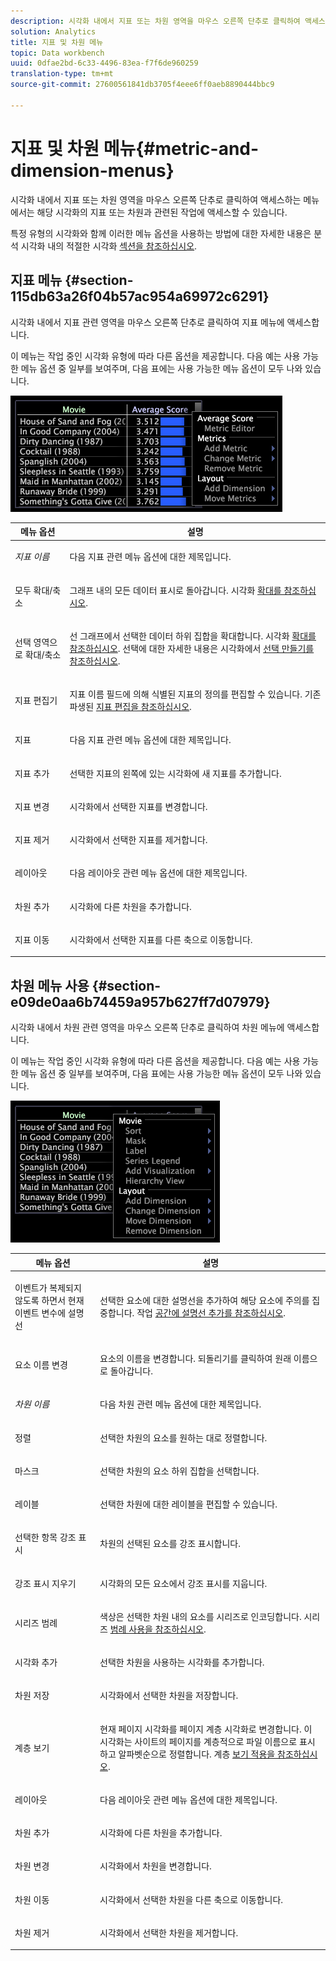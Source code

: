 ```yaml
---
description: 시각화 내에서 지표 또는 차원 영역을 마우스 오른쪽 단추로 클릭하여 액세스하는 메뉴에서는 해당 시각화의 지표 또는 차원과 관련된 작업에 액세스할 수 있습니다.
solution: Analytics
title: 지표 및 차원 메뉴
topic: Data workbench
uuid: 0dfae2bd-6c33-4496-83ea-f7f6de960259
translation-type: tm+mt
source-git-commit: 27600561841db3705f4eee6ff0aeb8890444bbc9

---
```



# 지표 및 차원 메뉴{#metric-and-dimension-menus}

시각화 내에서 지표 또는 차원 영역을 마우스 오른쪽 단추로 클릭하여 액세스하는 메뉴에서는 해당 시각화의 지표 또는 차원과 관련된 작업에 액세스할 수 있습니다.

특정 유형의 시각화와 함께 이러한 메뉴 옵션을 사용하는 방법에 대한 자세한 내용은 분석 시각화 내의 적절한 시각화 [섹션을 참조하십시오](../../../home/c-get-started/c-analysis-vis/c-analysis-vis.md).

## 지표 메뉴 {#section-115db63a26f04b57ac954a69972c6291}

시각화 내에서 지표 관련 영역을 마우스 오른쪽 단추로 클릭하여 지표 메뉴에 액세스합니다.

이 메뉴는 작업 중인 시각화 유형에 따라 다른 옵션을 제공합니다. 다음 예는 사용 가능한 메뉴 옵션 중 일부를 보여주며, 다음 표에는 사용 가능한 메뉴 옵션이 모두 나와 있습니다.

![](assets/mnu_Metric.png)

<table id="table_81EFAC2D754843DD98C2DDF81A35A2B4"> 
 <thead> 
  <tr> 
   <th colname="col1" class="entry"> 메뉴 옵션 </th> 
   <th colname="col2" class="entry"> 설명 </th> 
  </tr> 
 </thead>
 <tbody> 
  <tr> 
   <td colname="col1"> <i>지표 이름</i> </td> 
   <td colname="col2"> <p>다음 지표 관련 메뉴 옵션에 대한 제목입니다. </p> </td> 
  </tr> 
  <tr> 
   <td colname="col1"> <p>모두 확대/축소 </p> </td> 
   <td colname="col2"> <p>그래프 내의 모든 데이터 표시로 돌아갑니다. 시각화 <a href="../../../home/c-get-started/c-vis/c-zoom-vis.md#concept-7e33670bb5344f78a316f1a84cc20530"> 확대를 참조하십시오</a>. </p> </td> 
  </tr> 
  <tr> 
   <td colname="col1"> <p>선택 영역으로 확대/축소 </p> </td> 
   <td colname="col2"> <p>선 그래프에서 선택한 데이터 하위 집합을 확대합니다. 시각화 <a href="../../../home/c-get-started/c-vis/c-zoom-vis.md#concept-7e33670bb5344f78a316f1a84cc20530"> 확대를 참조하십시오</a>. 선택에 대한 자세한 내용은 시각화에서 <a href="../../../home/c-get-started/c-vis/c-sel-vis/c-sel-vis.md#concept-012870ec22c7476e9afbf3b8b2515746"> 선택 만들기를 참조하십시오</a>. </p> </td> 
  </tr> 
  <tr> 
   <td colname="col1"> <p>지표 편집기 </p> </td> 
   <td colname="col2"> <p>지표 이름 필드에 의해 식별된 지표의 정의를 편집할 수 있습니다. 기존 파생된 <a href="../../../home/c-get-started/c-admin-intrf/c-prof-mgr/c-drvd-mtrcs.md#section-db6d924cf4e14bcc8d57cfe1059fc797"> 지표 편집을 참조하십시오</a>. </p> </td> 
  </tr> 
  <tr> 
   <td colname="col1"> <p>지표 </p> </td> 
   <td colname="col2"> <p>다음 지표 관련 메뉴 옵션에 대한 제목입니다. </p> </td> 
  </tr> 
  <tr> 
   <td colname="col1"> <p>지표 추가 </p> </td> 
   <td colname="col2"> <p>선택한 지표의 왼쪽에 있는 시각화에 새 지표를 추가합니다. </p> </td> 
  </tr> 
  <tr> 
   <td colname="col1"> <p>지표 변경 </p> </td> 
   <td colname="col2"> <p>시각화에서 선택한 지표를 변경합니다. </p> </td> 
  </tr> 
  <tr> 
   <td colname="col1"> <p>지표 제거 </p> </td> 
   <td colname="col2"> <p>시각화에서 선택한 지표를 제거합니다. </p> </td> 
  </tr> 
  <tr> 
   <td colname="col1"> <p>레이아웃 </p> </td> 
   <td colname="col2"> <p>다음 레이아웃 관련 메뉴 옵션에 대한 제목입니다. </p> </td> 
  </tr> 
  <tr> 
   <td colname="col1"> <p>차원 추가 </p> </td> 
   <td colname="col2"> <p>시각화에 다른 차원을 추가합니다. </p> </td> 
  </tr> 
  <tr> 
   <td colname="col1"> <p>지표 이동 </p> </td> 
   <td colname="col2"> <p>시각화에서 선택한 지표를 다른 축으로 이동합니다. </p> </td> 
  </tr> 
 </tbody> 
</table>

## 차원 메뉴 사용 {#section-e09de0aa6b74459a957b627ff7d07979}

시각화 내에서 차원 관련 영역을 마우스 오른쪽 단추로 클릭하여 차원 메뉴에 액세스합니다.

이 메뉴는 작업 중인 시각화 유형에 따라 다른 옵션을 제공합니다. 다음 예는 사용 가능한 메뉴 옵션 중 일부를 보여주며, 다음 표에는 사용 가능한 메뉴 옵션이 모두 나와 있습니다.

![](assets/mnu_Dimension.png)

<table id="table_D8BB675B710B48A783B1C9EB206033E9"> 
 <thead> 
  <tr> 
   <th colname="col1" class="entry"> 메뉴 옵션 </th> 
   <th colname="col2" class="entry"> 설명 </th> 
  </tr> 
 </thead>
 <tbody> 
  <tr> 
   <td colname="col1"> <p>이벤트가 복제되지 않도록 하면서 현재 이벤트 변수에  설명선 </p> </td> 
   <td colname="col2"> <p>선택한 요소에 대한 설명선을 추가하여 해당 요소에 주의를 집중합니다. 작업 <a href="../../../home/c-get-started/c-vis/c-call-wkspc.md#concept-212b09e763044d938987b4a9c658adc0"> 공간에 설명선 추가를 참조하십시오</a>. </p> </td> 
  </tr> 
  <tr> 
   <td colname="col1"> <p>요소 이름 변경 </p> </td> 
   <td colname="col2"> <p>요소의 이름을 변경합니다. 되돌리기를 <span class="uicontrol"> 클릭하여</span> 원래 이름으로 돌아갑니다. </p> </td> 
  </tr> 
  <tr> 
   <td colname="col1"> <p><i>차원 이름</i> </p> </td> 
   <td colname="col2"> <p>다음 차원 관련 메뉴 옵션에 대한 제목입니다. </p> </td> 
  </tr> 
  <tr> 
   <td colname="col1"> <p>정렬 </p> </td> 
   <td colname="col2"> <p>선택한 차원의 요소를 원하는 대로 정렬합니다. </p> </td> 
  </tr> 
  <tr> 
   <td colname="col1"> <p>마스크 </p> </td> 
   <td colname="col2"> <p>선택한 차원의 요소 하위 집합을 선택합니다. </p> </td> 
  </tr> 
  <tr> 
   <td colname="col1"> <p>레이블 </p> </td> 
   <td colname="col2"> <p>선택한 차원에 대한 레이블을 편집할 수 있습니다. </p> </td> 
  </tr> 
  <tr> 
   <td colname="col1"> <p>선택한 항목 강조 표시 </p> </td> 
   <td colname="col2"> <p>차원의 선택된 요소를 강조 표시합니다. </p> </td> 
  </tr> 
  <tr> 
   <td colname="col1"> <p>강조 표시 지우기 </p> </td> 
   <td colname="col2"> <p>시각화의 모든 요소에서 강조 표시를 지웁니다. </p> </td> 
  </tr> 
  <tr> 
   <td colname="col1"> <p>시리즈 범례 </p> </td> 
   <td colname="col2"> <p>색상은 선택한 차원 내의 요소를 시리즈로 인코딩합니다. 시리즈 <a href="../../../home/c-get-started/c-analysis-vis/c-tables/c-srs-leg.md#concept-c48042a705524bc4b63cd6f24874cc12"> 범례 사용을 참조하십시오</a>. </p> </td> 
  </tr> 
  <tr> 
   <td colname="col1"> <p>시각화 추가 </p> </td> 
   <td colname="col2"> <p>선택한 차원을 사용하는 시각화를 추가합니다. </p> </td> 
  </tr> 
  <tr> 
   <td colname="col1"> <p>차원 저장 </p> </td> 
   <td colname="col2"> <p>시각화에서 선택한 차원을 저장합니다. </p> </td> 
  </tr> 
  <tr> 
   <td colname="col1"> <p>계층 보기 </p> </td> 
   <td colname="col2"> <p>현재 페이지 시각화를 페이지 계층 시각화로 변경합니다. 이 시각화는 사이트의 페이지를 계층적으로 파일 이름으로 표시하고 알파벳순으로 정렬합니다. 계층 <a href="../../../home/c-get-started/c-analysis-vis/c-tables/c-hier-vews.md#concept-b461183424a841eb94f8143a0eaf9bff"> 보기 적용을 참조하십시오</a>. </p> </td> 
  </tr> 
  <tr> 
   <td colname="col1"> <p>레이아웃 </p> </td> 
   <td colname="col2"> <p>다음 레이아웃 관련 메뉴 옵션에 대한 제목입니다. </p> </td> 
  </tr> 
  <tr> 
   <td colname="col1"> <p>차원 추가 </p> </td> 
   <td colname="col2"> <p>시각화에 다른 차원을 추가합니다. </p> </td> 
  </tr> 
  <tr> 
   <td colname="col1"> <p>차원 변경 </p> </td> 
   <td colname="col2"> <p>시각화에서 차원을 변경합니다. </p> </td> 
  </tr> 
  <tr> 
   <td colname="col1"> <p>차원 이동 </p> </td> 
   <td colname="col2"> <p>시각화에서 선택한 차원을 다른 축으로 이동합니다. </p> </td> 
  </tr> 
  <tr> 
   <td colname="col1"> <p>차원 제거 </p> </td> 
   <td colname="col2"> <p>시각화에서 선택한 차원을 제거합니다. </p> </td> 
  </tr> 
 </tbody> 
</table>

